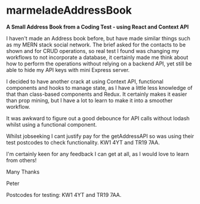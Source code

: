 # marmeladeAddressBook

**A Small Address Book from a Coding Test - using React and Context API**

I haven't made an Address book before, but have made similar things such as my MERN stack social network. The brief asked for the contacts to be shown and for CRUD operations, so real test I found was changing my workflows to not incorporate a database, it certainly made me think about how to perform the operations without relying on a backend API, yet still be able to hide my API keys with mini Express server.

I decided to have another crack at using Context API, functional components and hooks to manage state, as I have a little less knowledge of that than class-based components and Redux. 
It certainly makes it easier than prop mining, but I have a lot to learn to make it into a smoother workflow.

It was awkward to figure out a good debounce for API calls without lodash whilst using a functional component.

Whilst jobseeking I cant justify pay for the getAddressAPI so was using their test postcodes to check functionality. KW1 4YT and TR19 7AA.

I'm certainly keen for any feedback I can get at all, as I would love to learn from others!

Many Thanks

Peter

Postcodes for testing: KW1 4YT and TR19 7AA.
